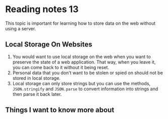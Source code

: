 # Reading notes 13

This topic is important for learning how to store data on the web without using a server.

## Local Storage On Websites

1. You would want to use local storage on the web when you want to preserve the state of a web application. That way, when you leave it, you can come back to it without it being reset.
2. Personal data that you don't want to be stolen or spied on should not be stored in local storage.
3. Local storage can only store strings but you can use the methods, ```JSON.stringify``` and ```JSON.parse``` to convert information into strings and then parse it back later.

## Things I want to know more about
